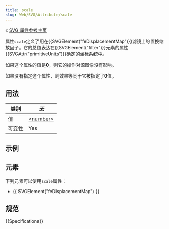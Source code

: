 ```yaml
---
title: scale
slug: Web/SVG/Attribute/scale
---
```


« [SVG 属性参考主页](/zh-CN/SVG/Attribute)

属性`scale`定义了用在{{SVGElement("feDisplacementMap")}}滤镜上的置换缩放因子。它的总值表达在{{SVGElement("filter")}}元素的属性{{SVGAttr("primitiveUnits")}}确定的坐标系统中。

如果这个属性的值是**0**，则它的操作对源图像没有影响。

如果没有指定这个属性，则效果等同于它被指定了**0**值。

## 用法

| 类别   | _无_                                    |
| ------ | --------------------------------------- |
| 值     | [\<number>](/zh-CN/Web/SVG/Content_type#Number) |
| 可变性 | Yes                                     |

## 示例

## 元素

下列元素可以使用`scale`属性：

- {{ SVGElement("feDisplacementMap") }}

## 规范

{{Specifications}}
